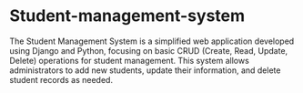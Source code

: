 # Student-management-system

The Student Management System is a simplified web application developed using Django and Python, focusing on basic CRUD (Create, Read, Update, Delete) operations for student management. This system allows administrators to add new students, update their information, and delete student records as needed.
